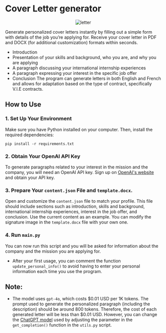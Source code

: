 
# Cover Letter generator
<p align="center">
  <img src="https://github.com/SkowKyubu/CoverLetterGenerator/assets/120100522/536455d9-73bc-4162-82c7-73b0d42a6157" alt="letter">
</p>

Generate personalized cover letters instantly by filling out a simple form with details of the job you’re applying for. Receive your cover letter in PDF and DOCX (for additional customization) formats within seconds.

- Introduction
- Presentation of your skills and background, who you are, and why you are applying
- A paragraph discussing your international internship experiences
- A paragraph expressing your interest in the specific job offer
- Conclusion
The program can generate letters in both English and French and allows for adaptation based on the type of contract, specifically V.I.E contracts.

## How to Use
### 1. Set Up Your Environment

Make sure you have Python installed on your computer. Then, install the required dependencies:

```
pip install -r requirements.txt
```

### 2. Obtain Your OpenAI API Key

To generate paragraphs related to your interest in the mission and the company, you will need an OpenAI API key. Sign up on [OpenAI's website]('https://openai.com/index/openai-api/') and obtain your API key.

### 3. Prepare Your `content.json` File and `template.docx`.
Open and customize the `content.json` file to match your profile. This file should include sections such as introduction, skills and background, international internship experiences, interest in the job offer, and conclusion. Use the current content as an example. You can modify the signature image in the `template.docx` file with your own one.

### 4. Run `main.py`
You can now run this script and you will be asked for information about the company and the mission you are applying for.
- After your first usage, you can comment the function `update_personal_info()` to avoid having to enter your personal information each time you use the program.


## Note:
- The model uses `gpt-4o`, which costs $0.01 USD per 1K tokens. The prompt used to generate the personalized paragraph (including the description) should be around 800 tokens. Therefore, the cost of each generated letter will be less than $0.01 USD. However, you can change the [ChatGPT model]('https://openai.com/api/pricing/) used by adjusting the parameter in the `get_completion()` function in the `utils.py` script.
